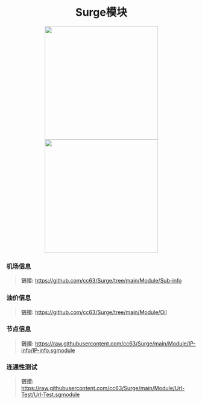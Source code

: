<h1 align="center">Surge模块</h1>

<p align="center">
<img src="https://raw.githubusercontent.com/cc63/Surge/main/Surge.png" width="300"></img>
<img src="https://raw.githubusercontent.com/cc63/Surge/main/Module.png" width="300"></img>
</p>

### 机场信息
> **链接:** https://github.com/cc63/Surge/tree/main/Module/Sub-info </br>
### 油价信息
> **链接:** https://github.com/cc63/Surge/tree/main/Module/Oil </br>
### 节点信息
> **链接:** https://raw.githubusercontent.com/cc63/Surge/main/Module/IP-info/IP-info.sgmodule </br>
### 连通性测试
> **链接:** https://raw.githubusercontent.com/cc63/Surge/main/Module/Url-Test/Url-Test.sgmodule </br>
</br>
